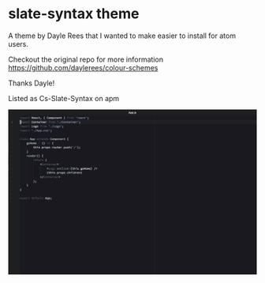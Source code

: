 # slate-syntax theme

A theme by Dayle Rees that I wanted to make easier to install for atom users.

Checkout the original repo for more information https://github.com/daylerees/colour-schemes

Thanks Dayle!

Listed as Cs-Slate-Syntax on apm

![A screenshot of your theme](screenshot.png)
